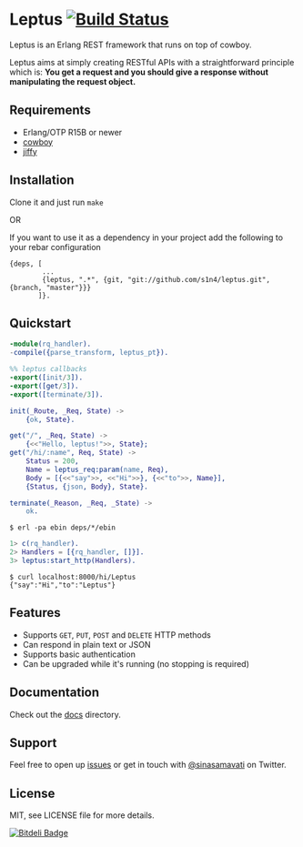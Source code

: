 # Leptus [![Build Status](https://travis-ci.org/s1n4/leptus.png?branch=master)](https://travis-ci.org/s1n4/leptus)

Leptus is an Erlang REST framework that runs on top of cowboy.

Leptus aims at simply creating RESTful APIs with a straightforward principle which is:
**You get a request and you should give a response without manipulating the request object.**

## Requirements

  * Erlang/OTP R15B or newer
  * [cowboy](https://github.com/extend/cowboy)
  * [jiffy](https://github.com/davisp/jiffy)

## Installation

Clone it and just run `make`

OR

If you want to use it as a dependency in your project add the following to your rebar configuration

```
{deps, [
        ...
        {leptus, ".*", {git, "git://github.com/s1n4/leptus.git", {branch, "master"}}}
       ]}.
```

## Quickstart

```erlang
-module(rq_handler).
-compile({parse_transform, leptus_pt}).

%% leptus callbacks
-export([init/3]).
-export([get/3]).
-export([terminate/3]).

init(_Route, _Req, State) ->
    {ok, State}.

get("/", _Req, State) ->
    {<<"Hello, leptus!">>, State};
get("/hi/:name", Req, State) ->
    Status = 200,
    Name = leptus_req:param(name, Req),
    Body = [{<<"say">>, <<"Hi">>}, {<<"to">>, Name}],
    {Status, {json, Body}, State}.

terminate(_Reason, _Req, _State) ->
    ok.
```

```
$ erl -pa ebin deps/*/ebin
```

```erlang
1> c(rq_handler).
2> Handlers = [{rq_handler, []}].
3> leptus:start_http(Handlers).
```

```
$ curl localhost:8000/hi/Leptus
{"say":"Hi","to":"Leptus"}
```

## Features

* Supports `GET`, `PUT`, `POST` and `DELETE` HTTP methods
* Can respond in plain text or JSON
* Supports basic authentication
* Can be upgraded while it's running (no stopping is required)

## Documentation

Check out the [docs](docs) directory.

## Support

Feel free to open up [issues](https://github.com/s1n4/leptus/issues)
or get in touch with [@sinasamavati](https://twitter.com/sinasamavati) on Twitter.

## License

MIT, see LICENSE file for more details.

[![Bitdeli Badge](https://d2weczhvl823v0.cloudfront.net/s1n4/leptus/trend.png)](https://bitdeli.com/free "Bitdeli Badge")
